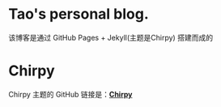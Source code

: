 # Tao's personal blog.
该博客是通过 GitHub Pages + Jekyll(主题是Chirpy) 搭建而成的

# Chirpy

Chirpy 主题的 GitHub 链接是：[**Chirpy**][chirpy] 

[chirpy]: https://github.com/cotes2020/jekyll-theme-chirpy/
